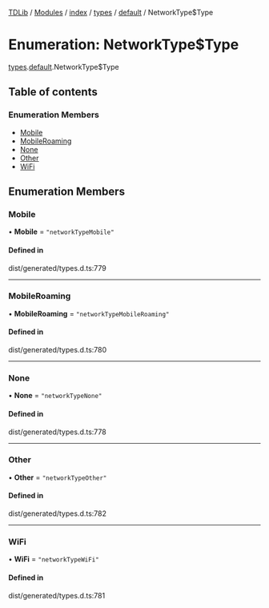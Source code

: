 [TDLib](../README.md) / [Modules](../modules.md) / [index](../modules/index.md) / [types](../modules/index.types.md) / [default](../modules/index.types.default.md) / NetworkType$Type

# Enumeration: NetworkType$Type

[types](../modules/index.types.md).[default](../modules/index.types.default.md).NetworkType$Type

## Table of contents

### Enumeration Members

- [Mobile](index.types.default.NetworkType_Type.md#mobile)
- [MobileRoaming](index.types.default.NetworkType_Type.md#mobileroaming)
- [None](index.types.default.NetworkType_Type.md#none)
- [Other](index.types.default.NetworkType_Type.md#other)
- [WiFi](index.types.default.NetworkType_Type.md#wifi)

## Enumeration Members

### Mobile

• **Mobile** = ``"networkTypeMobile"``

#### Defined in

dist/generated/types.d.ts:779

___

### MobileRoaming

• **MobileRoaming** = ``"networkTypeMobileRoaming"``

#### Defined in

dist/generated/types.d.ts:780

___

### None

• **None** = ``"networkTypeNone"``

#### Defined in

dist/generated/types.d.ts:778

___

### Other

• **Other** = ``"networkTypeOther"``

#### Defined in

dist/generated/types.d.ts:782

___

### WiFi

• **WiFi** = ``"networkTypeWiFi"``

#### Defined in

dist/generated/types.d.ts:781
